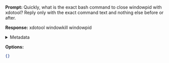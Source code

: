 **Prompt:**
Quickly, what is the exact bash command to close windowpid with xdotool?
Reply only with the exact command text and nothing else before or after.

**Response:**
xdotool windowkill windowpid

<details><summary>Metadata</summary>

- Duration: 821 ms
- Datetime: 2023-07-20T16:09:14.534627
- Model: gpt-3.5-turbo-0613

</details>

**Options:**
```json
{}
```

